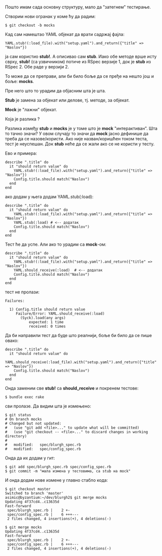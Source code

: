 
Пошто имам сада основну структуру, мало да "затегнем" тестирање.

Створим нови огранак у коме ћу да радим:

    $ git checkout -b mocks

Кад сам намештао YAML објекат да врати садржај фајла:

    YAML.stub!(:load_file).with("setup.yaml").and_return({"title" => "Naslov"})

ја сам користио **stub!**. А описивао сам **stub**. Иако обе методе
врше исту сврху, **stub!** (са узвичником) потиче из RSpec верзије 1,
док је **stub** из RSpec 2. Обе раде у верзији 2.

То може да се преправи, али би било боље да се пређе на нешто још и
боље: **mocks**.

Пре него што то урадим да објасним шта је шта.

**Stub** је замена за објекат или делове, тј. методе, за објекат.

**Mock** је "лажни" објекат.

Која је разлика ?

Разлика између **stub** и **mocks** је у томе што је **mock**
"интерактиван". Шта то тачно значи? У овом случају то значи да
**mock** јасно дефинише да треба да се назове/користи. Ако није
назван/коришћен током теста, тест је неуспешан. Док **stub** неће да
се жали ако се не користи у тесту.

Ево и примера:

    describe ".title" do
      it "should return value" do
        YAML.stub!(:load_file).with("setup.yaml").and_return({"title" => "Naslov"}) 
        Config.title.should match("Naslov")
      end
    end

ако додам у њега додам YAML.stub(:load):

    describe ".title" do
      it "should return value" do
        YAML.stub!(:load_file).with("setup.yaml").and_return({"title" => "Naslov"}) 
        YAML.stub(:load) # <-- додатак
        Config.title.should match("Naslov")
      end
    end
    
Тест ће да успе. Али ако то урадим са **mock**-ом:

    describe ".title" do
      it "should return value" do
        YAML.stub!(:load_file).with("setup.yaml").and_return({"title" => "Naslov"}) 
        YAML.should_receive(:load)  # <-- додатак
        Config.title.should match("Naslov")
      end
    end

тест не пролази:


    Failures:
     
      1) Config.title should return value
         Failure/Error: YAML.should_receive(:load)
           (Syck).load(any args)
               expected: 1 time
               received: 0 times


Да би направили тест да буде што реалнији, боље би било да се пише овако:

    describe ".title" do
      it "should return value" do
        YAML.should_receive(:load_file).with("setup.yaml").and_return({"title" => "Naslov"}) 
        Config.title.should match("Naslov")
      end
    end

Онда заменим све **stub!** са **should_receive** и покренем тестове:

    $ bundle exec rake 
    
сви пролазе. Да видим шта је измењено:

    $ git status
    # On branch mocks
    # Changed but not updated:
    #   (use "git add <file>..." to update what will be committed)
    #   (use "git checkout -- <file>..." to discard changes in working directory)
    #
    #	modified:   spec/blurgh_spec.rb
    #	modified:   spec/config_spec.rb

Онда да их додам у гит:

    $ git add spec/blurgh_spec.rb spec/config_spec.rb
    $ git commit -m "мала измена у тестовима, са stub на mock"

И онда додам нове измене у главно стабло кода:

    $ git checkout master
    Switched to branch 'master'
    asimic@byzantium:~/dev/blurgh2$ git merge mocks
    Updating 4f37cd4..c13635d
    Fast-forward
     spec/blurgh_spec.rb |    2 +-
     spec/config_spec.rb |    6 +++---
     2 files changed, 4 insertions(+), 4 deletions(-)

    $ git merge mocks
    Updating 4f37cd4..c13635d
    Fast-forward
     spec/blurgh_spec.rb |    2 +-
     spec/config_spec.rb |    6 +++---
     2 files changed, 4 insertions(+), 4 deletions(-)
